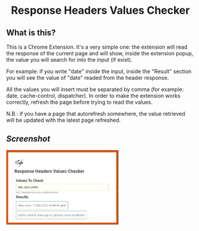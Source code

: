 <div align="center">
    <!--<img src="https://raw.githubusercontent.com/SimGus/chrome-addon-v3-starter/master/logo/logo-128.png"/>-->
    <h1>Response Headers Values Checker</h1>
</div>

## What is this?
This is a Chrome Extension. It's a very simple one: the extension will read the response of the current page and will show,
inside the extension popup, the value you will search for into the input (if exist).

For example: if you write "date" inside the input, inside the "Result" section you will see the value of "date"
readed from the header response.

All the values you will insert must be separated by comma (for example: date, cache-control, dispatcher).
In order to make the extension works correctly, refresh the page before trying to read the values.

N.B.: if you have a page that autorefresh somewhere, the value retrieved will be updated with the latest page refreshed.

## <i align="center">Screenshot</i>

<img src="images/screen.jpg" width="300px">
